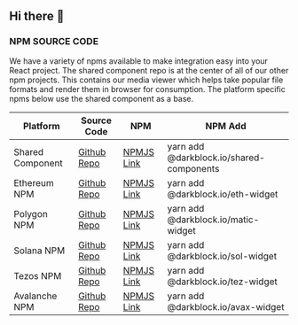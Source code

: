 ## Hi there 👋


### NPM SOURCE CODE ###
We have a variety of npms available to make integration easy into your React project. The shared component repo is at the center of all of our other npm projects.  This contains our media viewer which helps take popular file formats and render them in browser for consumption.  The platform specific npms below use the shared component as a base.

Platform | Source Code | NPM | NPM Add
--- | --- | --- | ---
Shared Component | [Github Repo](https://github.com/darkblockio/npm-shared-components) | [NPMJS Link](https://www.npmjs.com/package/@darkblock.io/shared-components) | yarn add @darkblock.io/shared-components
Ethereum NPM | [Github Repo](https://github.com/darkblockio/npm-eth-widget) | [NPMJS Link](https://www.npmjs.com/package/@darkblock.io/eth-widget) | yarn add @darkblock.io/eth-widget
Polygon NPM | [Github Repo](https://github.com/darkblockio/npm-matic-widget) | [NPMJS Link](https://www.npmjs.com/package/@darkblock.io/matic-widget) | yarn add @darkblock.io/matic-widget
Solana NPM | [Github Repo](https://github.com/darkblockio/npm-sol-widget) | [NPMJS Link](https://www.npmjs.com/package/@darkblock.io/sol-widget) | yarn add @darkblock.io/sol-widget
Tezos NPM | [Github Repo](https://github.com/darkblockio/npm-tez-widget) | [NPMJS Link](https://www.npmjs.com/package/@darkblock.io/tez-widget) | yarn add @darkblock.io/tez-widget
Avalanche NPM | [Github Repo](https://github.com/darkblockio/npm-avax-widget) | [NPMJS Link](https://www.npmjs.com/package/@darkblock.io/avax-widget) | yarn add @darkblock.io/avax-widget


<!--

**Here are some ideas to get you started:**

🙋‍♀️ A short introduction - what is your organization all about?
🌈 Contribution guidelines - how can the community get involved?
👩‍💻 Useful resources - where can the community find your docs? Is there anything else the community should know?
🍿 Fun facts - what does your team eat for breakfast?
🧙 Remember, you can do mighty things with the power of [Markdown](https://docs.github.com/github/writing-on-github/getting-started-with-writing-and-formatting-on-github/basic-writing-and-formatting-syntax)
-->
